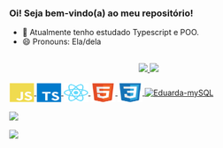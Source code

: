 ### Oi! Seja bem-vindo(a) ao meu repositório! 


- 📖 Atualmente tenho estudado Typescript e POO.
- 😄 Pronouns: Ela/dela

<br>

<div align="center">
  <a href="https://github.com/EduardaPmeireles">
  <img height="180em" src="https://github-readme-stats.vercel.app/api?username=EduardaPmeireles&show_icons=true&theme=aura&include_all_commits=true&count_private=true"/>
  <img height="180em" src="https://github-readme-stats.vercel.app/api/top-langs/?username=EduardaPmeireles&layout=compact&langs_count=7&theme=aura"/>
</div>

<div style="display: inline_block"><br>
  <img align="center" alt="Eduarda-Js" height="35" width="45" src="https://raw.githubusercontent.com/devicons/devicon/master/icons/javascript/javascript-plain.svg">
  <img align="center" alt="Eduarda-Ts" height="35" width="45" src="https://raw.githubusercontent.com/devicons/devicon/master/icons/typescript/typescript-plain.svg">
  <img align="center" alt="Eduarda-React" height="35" width="45" src="https://raw.githubusercontent.com/devicons/devicon/master/icons/react/react-original.svg">
  <img align="center" alt="Eduarda-HTML" height="35" width="45" src="https://raw.githubusercontent.com/devicons/devicon/master/icons/html5/html5-original.svg">
  <img align="center" alt="Eduarda-CSS" height="35" width="45" src="https://raw.githubusercontent.com/devicons/devicon/master/icons/css3/css3-original.svg">
  <img align="center" alt="Eduarda-mySQL" height="35" width="45" src="https://cdn.jsdelivr.net/gh/devicons/devicon/icons/mysql/mysql-plain.svg" />
</div>

<br>

<div> 
  <a href = "mailto:contatoeduardapmeireles@hotmail.com"><img src="https://img.shields.io/badge/-Hotmail-%23333?style=for-the-badge&logo=gmail&logoColor=white" target="_blank"></a>
  
  <a href="www.linkedin.com/in/eduardapmeireles" target="_blank"><img src="https://img.shields.io/badge/-LinkedIn-%230077B5?style=for-the-badge&logo=linkedin&logoColor=white" target="_blank"></a> 
</div>
